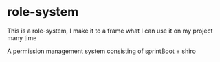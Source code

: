 # role-system
This is a role-system, I make it to a frame what I can use it on my project many time

A permission management system consisting of sprintBoot + shiro


